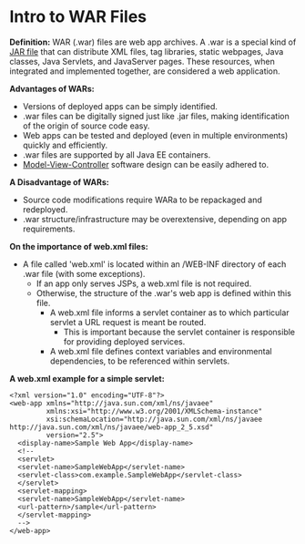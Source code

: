 # Intro to WAR Files

**Definition:** WAR (.war) files are web app archives. A .war is a special kind of [JAR file](README.md) that can distribute XML files, tag libraries, static webpages,
Java classes, Java Servlets, and JavaServer pages. These resources, when integrated and implemented together, are considered a web application.

**Advantages of WARs:**

* Versions of deployed apps can be simply identified.
* .war files can be digitally signed just like .jar files, making identification of the origin of source code easy.
* Web apps can be tested and deployed (even in multiple environments) quickly and efficiently.
* .war files are supported by all Java EE containers.
* [Model-View-Controller](https://en.wikipedia.org/wiki/Model%E2%80%93view%E2%80%93controller) software design can be easily adhered to.

**A Disadvantage of WARs:**

* Source code modifications require WARa to be repackaged and redeployed.
* .war structure/infrastructure may be overextensive, depending on app requirements.

**On the importance of web.xml files:**

* A file called 'web.xml' is located within an /WEB-INF directory of each .war file (with some exceptions).
  + If an app only serves JSPs, a web.xml file is not required.
  + Otherwise, the structure of the .war's web app is defined within this file.
    - A web.xml file informs a servlet container as to which particular servlet a URL request is meant be routed.
      + This is important because the servlet container is responsible for providing deployed services.
    - A web.xml file defines context variables and environmental dependencies, to be referenced within servlets.
  
**A web.xml example for a simple servlet:**
```
<?xml version="1.0" encoding="UTF-8"?>
<web-app xmlns="http://java.sun.com/xml/ns/javaee"
         xmlns:xsi="http://www.w3.org/2001/XMLSchema-instance"
         xsi:schemaLocation="http://java.sun.com/xml/ns/javaee http://java.sun.com/xml/ns/javaee/web-app_2_5.xsd"
         version="2.5">
  <display-name>Sample Web App</display-name>
  <!--
  <servlet>
  <servlet-name>SampleWebApp</servlet-name>
  <servlet-class>com.example.SampleWebApp</servlet-class>
  </servlet>
  <servlet-mapping>
  <servlet-name>SampleWebApp</servlet-name>
  <url-pattern>/sample</url-pattern>
  </servlet-mapping>
  -->
</web-app>
